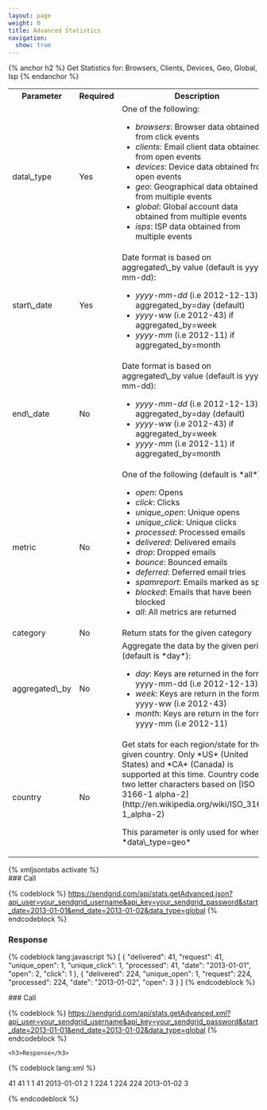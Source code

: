 ```yaml
---
layout: page
weight: 0
title: Advanced Statistics
navigation:
  show: true
---
```


{% anchor h2 %} Get Statistics for: Browsers, Clients, Devices, Geo, Global, Isp {% endanchor %}


<table markdown="1" class="table table-bordered table-striped">
<tbody markdown="1">
<tr markdown="1">
<th markdown="1">
Parameter

</th>
<th markdown="1">
Required

</th>
<th markdown="1">
Description

</th>
</tr>
<tr markdown="1">
<td markdown="1">
data\_type

</td>
<td markdown="1">
Yes

</td>
<td markdown="1">
One of the following:

-   *browsers*: Browser data obtained from click events
-   *clients*: Email client data obtained from open events
-   *devices*: Device data obtained from open events
-   *geo*: Geographical data obtained from multiple events
-   *global*: Global account data obtained from multiple events
-   *isps*: ISP data obtained from multiple events

</td>
</tr>
<tr markdown="1">
<td markdown="1">
start\_date

</td>
<td markdown="1">
Yes

</td>
<td markdown="1">
Date format is based on aggregated\_by value (default is yyyy-mm-dd):

-   *yyyy-mm-dd* (i.e 2012-12-13) if aggregated\_by=day (default)
-   *yyyy-ww* (i.e 2012-43) if aggregated\_by=week
-   *yyyy-mm* (i.e 2012-11) if aggregated\_by=month

</td>
</tr>
<tr markdown="1">
<td markdown="1">
end\_date

</td>
<td markdown="1">
No

</td>
<td markdown="1">
Date format is based on aggregated\_by value (default is yyyy-mm-dd):

-   *yyyy-mm-dd* (i.e 2012-12-13) if aggregated\_by=day (default)
-   *yyyy-ww* (i.e 2012-43) if aggregated\_by=week
-   *yyyy-mm* (i.e 2012-11) if aggregated\_by=month

</td>
</tr>
<tr markdown="1">
<td markdown="1">
metric

</td>
<td markdown="1">
No

</td>
<td markdown="1">
One of the following (default is *all*):

-   *open*: Opens
-   *click*: Clicks
-   *unique\_open*: Unique opens
-   *unique\_click*: Unique clicks
-   *processed*: Processed emails
-   *delivered*: Delivered emails
-   *drop*: Dropped emails
-   *bounce*: Bounced emails
-   *deferred*: Deferred email tries
-   *spamreport*: Emails marked as spam
-   *blocked*: Emails that have been blocked
-   *all*: All metrics are returned

</td>
</tr>
<tr markdown="1">
<td markdown="1">
category

</td>
<td markdown="1">
No

</td>
<td markdown="1">
Return stats for the given category

</td>
</tr>
<tr markdown="1">
<td markdown="1">
aggregated\_by

</td>
<td markdown="1">
No

</td>
<td markdown="1">
Aggregate the data by the given period (default is *day*):

-   *day*: Keys are returned in the format yyyy-mm-dd (i.e 2012-12-13)
-   *week*: Keys are return in the format yyyy-ww (i.e 2012-43)
-   *month*: Keys are return in the format yyyy-mm (i.e 2012-11)

</td>
</tr>
<tr markdown="1">
<td markdown="1">
country

</td>
<td markdown="1">
No

</td>
<td markdown="1">
Get stats for each region/state for the given country. Only *US* (United States) and *CA* (Canada) is supported at this time. Country code is two letter characters based on [ISO 3166-1 alpha-2](http://en.wikipedia.org/wiki/ISO_3166-1_alpha-2)

<p markdown="1">
This parameter is only used for when *data\_type=geo*

</td>
</tr>
</tbody>
</table>
{% xmljsontabs activate %}

<div markdown="1" class="tab-content">
<div markdown="1" class="tab-pane active" id="activate-json">
### Call



{% codeblock %}
https://sendgrid.com/api/stats.getAdvanced.json?api_user=your_sendgrid_username&api_key=your_sendgrid_password&start_date=2013-01-01&end_date=2013-01-02&data_type=global
{% endcodeblock %}
   <h3>Response</h3>

{% codeblock lang:javascript %}
[
  {
    "delivered": 41,
    "request": 41,
    "unique_open": 1,
    "unique_click": 1,
    "processed": 41,
    "date": "2013-01-01",
    "open": 2,
    "click": 1
  },
  {
    "delivered": 224,
    "unique_open": 1,
    "request": 224,
    "processed": 224,
    "date": "2013-01-02",
    "open": 3
  }
]
{% endcodeblock %}




</div>
<div markdown="1" class="tab-pane" id="activate-xml">
### Call



{% codeblock %}
https://sendgrid.com/api/stats.getAdvanced.xml?api_user=your_sendgrid_username&api_key=your_sendgrid_password&start_date=2013-01-01&end_date=2013-01-02&data_type=global
{% endcodeblock %}

	<h3>Response</h3>
	
{% codeblock lang:xml %}
<?xml version="1.0" encoding="ISO-8859-1"?>

<?xml version='1.0' encoding='UTF-8'?>
<stats>
   <day>
      <delivered>41</delivered>
      <request>41</request>
      <unique_open>1</unique_open>
      <unique_click>1</unique_click>
      <processed>41</processed>
      <date>2013-01-01</date>
      <open>2</open>
      <click>1</click>
   </day>
   <day>
      <delivered>224</delivered>
      <unique_open>1</unique_open>
      <request>224</request>
      <processed>224</processed>
      <date>2013-01-02</date>
      <open>3</open>
   </day>
</stats>

{% endcodeblock %}




</div>
</div>

